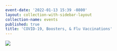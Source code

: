 ```yaml
---
event-date: '2022-01-13 15:39 -0800'
layout: collection-with-sidebar-layout
collection-name: events
published: true
title: 'COVID-19, Boosters, & Flu Vaccinations'
---
```

![]({{site.baseurl}}/media/FreeCOVID-19%20Vaccine%20event%20at%20ICSD.png)
